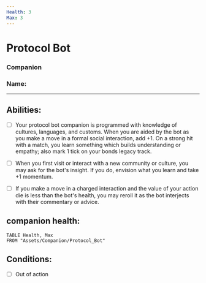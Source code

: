```yaml
---
Health: 3
Max: 3
---
```

# Protocol Bot
### Companion
### Name:
<hr>

## Abilities:
- [ ] Your protocol bot companion is programmed with knowledge of cultures, languages, and customs. When you are aided by the bot as you make a move in a formal social interaction, add +1. On a strong hit with a match, you learn something which builds understanding or empathy; also mark 1 tick on your bonds legacy track.

- [ ] When you first visit or interact with a new community or culture, you may ask for the bot's insight. If you do, envision what you learn and take +1 momentum.

- [ ] If you make a move in a charged interaction and the value of your action die is less than the bot's health, you may reroll it as the bot interjects with their commentary or advice.

## companion health:
```dataview
TABLE Health, Max
FROM "Assets/Companion/Protocol_Bot"
```

## Conditions:
- [ ] Out of action
